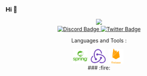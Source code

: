 ### Hi 👋

<div id="header" align="center">
<img src="https://media.giphy.com/media/ZXXshfXaR8IwQFUEj7/giphy.gif?cid=790b7611r0g8pg3xnon1kb2m9vk3au1yxpan8pwl7sr9gy9w&ep=v1_gifs_trending&rid=giphy.gif&ct=g" width="200"/>
</div>
<div id="badges">
</a>
<div id="header" align="center"> 
<a href="https://discord.com/channels/@manuelagos">
<img src="https://img.shields.io/badge/Discord-black?style=for-the-badge&logo=discord&logoColor=white" alt="Discord Badge"/>

<a href="https://twitter.com/manawehpotter">
<img src="https://img.shields.io/badge/Twitter-blue?style=for-the-badge&logo=twitter&logoColor=white" alt="Twitter Badge"/>
</a>

 Languages and Tools :
  <div>
  <img src="https://github.com/devicons/devicon/blob/master/icons/spring/spring-original-wordmark.svg" title="Spring" alt="Spring" width="40" height="40"/>&nbsp;
  <img src="https://github.com/devicons/devicon/blob/master/icons/redux/redux-original.svg" title="Redux" alt="Redux " width="40" height="40"/>&nbsp;
  <img src="https://github.com/devicons/devicon/blob/master/icons/firebase/firebase-plain-wordmark.svg" title="Firebase" alt="Firebase" width="40" height="40"/>&nbsp;
  </div> 
  ### :fire: 
 
